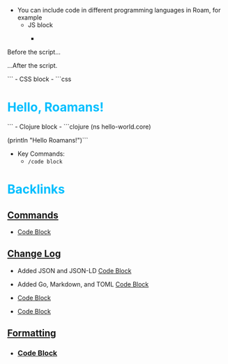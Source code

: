 - You can include code in different programming languages in Roam, for example
    - JS block
        - ```javascript
<!DOCTYPE HTML>
<html>

<body>

  <p>Before the script...</p>

  <script>
    alert( 'Hello, Roamans!' );
  </script>

  <p>...After the script.</p>

</body>

</html>```
    - CSS block
        - ```css
<style type="text/css">
h1 {
	color: DeepSkyBlue;
}
</style>

<h1>Hello, Roamans!</h1>```
    - Clojure block
        - ```clojure
(ns hello-world.core)

(println "Hello Roamans!")```
- Key Commands:
    - `/code block`

# Backlinks
## [ Commands](< Commands.md>)
- [Code Block](<Code Block.md>)

## [Change Log](<Change Log.md>)
- Added JSON and JSON-LD [Code Block](<Code Block.md>)

- Added Go, Markdown, and TOML [Code Block](<Code Block.md>)

- [Code Block](<Code Block.md>)

- [Code Block](<Code Block.md>)

## [Formatting](<Formatting.md>)
- ### [Code Block](<Code Block.md>)

